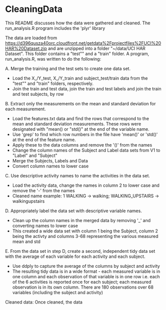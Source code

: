 # CleaningData
This README discusses how the data were gathered and cleaned.
The run_analysis.R program includes the 'plyr' library

The data are loaded from https://d396qusza40orc.cloudfront.net/getdata%2Fprojectfiles%2FUCI%20HAR%20Dataset.zip 
and are unzipped into a folder "~/data/UCI HAR Dataset". This folder contains a "test"" and a "train" folder. 
A program, run_analysis.R, was written to do the following:

A. Merge the training and the test sets to create one data set.

+ Load the X_/Y_test, X_/Y_train and subject_test/train data from the "test"" and "train" folders, respectively. 
+ Join the train and test data, join the train and test labels and join the train and test subjects, by row

B. Extract only the measurements on the mean and standard deviation for each measurement. 

+ Load the features.txt data and find the rows that correspond to the mean and standard deviation measurements. 
These rows were designated with "mean() or "std()" at the end of the variable name. 
+ Use 'grep' to find which row numbers in the file have 'mean()' or 'std()' at the end of the feature name.
+ Apply these to the data columns and remove the '()' from the names 
+ Change the column names of the Subject and Label data sets from V1 to "Label" and "Subject"
+ Merge the Subjects, Labels and Data
+ Convert column names to lower case


C. Use descriptive activity names to name the activities in the data set.

+ Load the activity data, change the names in column 2 to lower case and remove the '-' from the names
+ Cleaned name example: 1 WALKING -> walking; WALKING_UPSTAIRS -> walkingupstairs

D. Appropriately label the data set with descriptive variable names.

+ Clean up the column names in the merged data by removing '_' and converting names to lower case
+ This created a wide data set with column 1 being the Subject, column 2 being the activty and columns 3-68 
representing the various measured mean and std

E. From the data set in step D, create a second, independent tidy data set with the average of each variable for 
each activity and each subject.

+ Use ddply to capture the average of the columns by subject and activity
+ The resulting tidy data is in a wide format - each measured variable is in one column and each observation of that 
variable is in one row i.e. each of the 6 activities is reported once for each subject; each measured observation is 
in its own column. There are 180 observations over 68 variables (including the subject and activity)

Cleaned data:
Once cleaned, the data
